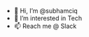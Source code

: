- 👋 Hi, I’m @subhamciq
- 👀 I’m interested in Tech
- 📫 Reach me @ Slack

<!---
subhamciq/subhamciq is a ✨ special ✨ repository because its `README.md` (this file) appears on your GitHub profile.
You can click the Preview link to take a look at your changes.
--->
